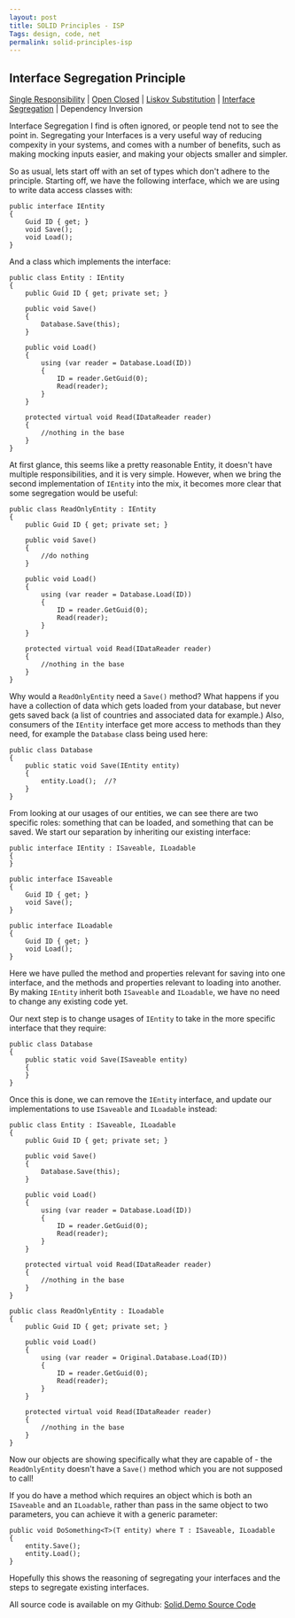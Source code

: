 ```yaml
---
layout: post
title: SOLID Principles - ISP
Tags: design, code, net
permalink: solid-principles-isp
---
```


## Interface Segregation Principle

[Single Responsibility][blog-solid-srp] | [Open Closed][blog-solid-ocp] | [Liskov Substitution][blog-solid-lsp] | [Interface Segregation][blog-solid-isp] | Dependency Inversion

Interface Segregation I find is often ignored, or people tend not to see the point in.  Segregating your Interfaces is a very useful way of reducing compexity in your systems, and comes with a number of benefits, such as making mocking inputs easier, and making your objects smaller and simpler.

So as usual, lets start off with an set of types which don't adhere to the principle.  Starting off, we have the following interface, which we are using to write data access classes with:

	public interface IEntity
	{
		Guid ID { get; }
		void Save();
		void Load();
	}

And a class which implements the interface:

	public class Entity : IEntity
	{
		public Guid ID { get; private set; }

		public void Save()
		{
			Database.Save(this);
		}

		public void Load()
		{
			using (var reader = Database.Load(ID))
			{
				ID = reader.GetGuid(0);
				Read(reader);
			}
		}

		protected virtual void Read(IDataReader reader)
		{
			//nothing in the base
		}
	}

At first glance, this seems like a pretty reasonable Entity, it doesn't have multiple responsibilities, and it is very simple. However, when we bring the second implementation of `IEntity` into the mix, it becomes more clear that some segregation would be useful:

	public class ReadOnlyEntity : IEntity
	{
		public Guid ID { get; private set; }

		public void Save()
		{
			//do nothing
		}

		public void Load()
		{
			using (var reader = Database.Load(ID))
			{
				ID = reader.GetGuid(0);
				Read(reader);
			}
		}

		protected virtual void Read(IDataReader reader)
		{
			//nothing in the base
		}
	}

Why would a `ReadOnlyEntity` need a `Save()` method? What happens if you have a collection of data which gets loaded from your database, but never gets saved back (a list of countries and associated data for example.)  Also, consumers of the `IEntity` interface get more access to methods than they need, for example the `Database` class being used here:

	public class Database
	{
		public static void Save(IEntity entity)
		{
			entity.Load();	//?
		}
	}

From looking at our usages of our entities, we can see there are two specific roles: something that can be loaded, and something that can be saved.  We start our separation by inheriting our existing interface:

	public interface IEntity : ISaveable, ILoadable
	{
	}

	public interface ISaveable
	{
		Guid ID { get; }
		void Save();
	}

	public interface ILoadable
	{
		Guid ID { get; }
		void Load();
	}

Here we have pulled the method and properties relevant for saving into one interface, and the methods and properties relevant to loading into another.  By making `IEntity` inherit both `ISaveable` and `ILoadable`, we have no need to change any existing code yet.

Our next step is to change usages of `IEntity` to take in the more specific interface that they require:

	public class Database
	{
		public static void Save(ISaveable entity)
		{
		}
	}

Once this is done, we can remove the `IEntity` interface, and update our implementations to use `ISaveable` and `ILoadable` instead:

	public class Entity : ISaveable, ILoadable
	{
		public Guid ID { get; private set; }

		public void Save()
		{
			Database.Save(this);
		}

		public void Load()
		{
			using (var reader = Database.Load(ID))
			{
				ID = reader.GetGuid(0);
				Read(reader);
			}
		}

		protected virtual void Read(IDataReader reader)
		{
			//nothing in the base
		}
	}

	public class ReadOnlyEntity : ILoadable
	{
		public Guid ID { get; private set; }

		public void Load()
		{
			using (var reader = Original.Database.Load(ID))
			{
				ID = reader.GetGuid(0);
				Read(reader);
			}
		}

		protected virtual void Read(IDataReader reader)
		{
			//nothing in the base
		}
	}

Now our objects are showing specifically what they are capable of - the `ReadOnlyEntity` doesn't have a `Save()` method which you are not supposed to call!

If you do have a method which requires an object which is both an `ISaveable` and an `ILoadable`, rather than pass in the same object to two parameters, you can achieve it with a generic parameter:

	public void DoSomething<T>(T entity) where T : ISaveable, ILoadable
	{
		entity.Save();
		entity.Load();
	}

Hopefully this shows the reasoning of segregating your interfaces and the steps to segregate existing interfaces.

All source code is available on my Github: [Solid.Demo Source Code][solid-demo-repo]

[blog-solid-srp]: http://andydote.co.uk/solid-principles-srp
[blog-solid-ocp]: http://andydote.co.uk/solid-principles-ocp
[blog-solid-lsp]: http://andydote.co.uk/solid-principles-lsp
[blog-solid-isp]: http://andydote.co.uk/solid-principles-isp
[solid-demo-repo]: https://github.com/Pondidum/Solid.Demo
